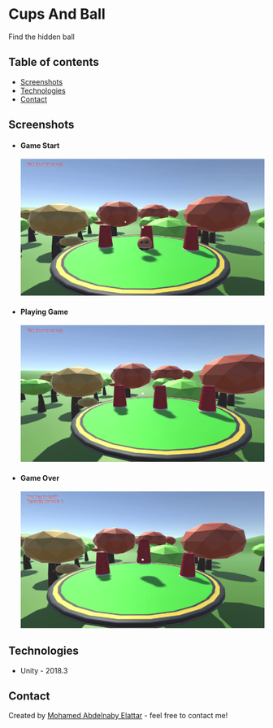 
# Cups And Ball
 Find the hidden ball

## Table of contents
* [Screenshots](#screenshots)
* [Technologies](#technologies)
* [Contact](#contact)


## Screenshots

- #### Game Start
  ![Game Start](./_img/1.png)


- #### Playing Game
  ![Playing Game](./_img/2.png)


- #### Game Over
  ![Game Over](./_img/3.png)



## Technologies

* Unity - 2018.3

## Contact
Created by [Mohamed Abdelnaby Elattar](https://www.linkedin.com/in/maaelattar) - feel free to contact me!
